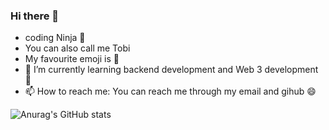 ### Hi there 👋
-  coding Ninja 🥷
-  You can also call me Tobi
-  My favourite emoji is 🚀
- 🌱 I’m currently learning backend development and Web 3 development 🚀
- 📫 How to reach me: You can reach me through my email and gihub 😄

![Anurag's GitHub stats](https://github-readme-stats.vercel.app/api?username=Oluwatobiiiiii&show_icons=true&theme=radical)
